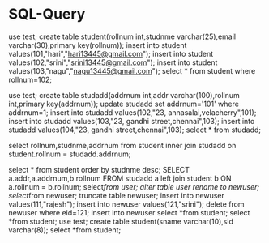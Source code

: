 # SQL-Query

use test;
create table student(rollnum int,studnme varchar(25),email varchar(30),primary key(rollnum));
insert into student values(101,"hari","hari13445@gmail.com");
insert into student values(102,"srini","srini13445@gmail.com");
insert into student values(103,"nagu","nagu13445@gmail.com");
select * from student where rollnum=102;

use test;
create table studadd(addrnum int,addr varchar(100),rollnum int,primary key(addrnum));
update  studadd set addrnum='101' where addrnum=1;
insert into studadd values(102,"23, annasalai,velacherry",101);
insert into studadd values(103,"23, gandhi street,chennai",103);
insert into studadd values(104,"23, gandhi street,chennai",103);
select * from studadd;

select rollnum,studnme,addrnum 
from student 
inner join studadd 
on student.rollnum = studadd.addrnum;

select * from student order by studnme desc;
SELECT a.addr,a.addrnum,b.rollnum
FROM studadd a left join student b
ON a.rollnum = b.rollnum;
select*from user;
alter table user  rename to newuser;
select*from newuser;
truncate table newuser;
insert into newuser values(111,"rajesh");
insert into newuser values(121,"srini");
delete from newuser where eid=121;
insert into newuser select *from student;
select *from student;
use test;
create table student(sname varchar(10),sid varchar(8));
select *from student;
